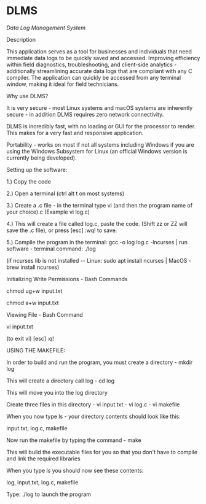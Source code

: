 # DLMS

*Data Log Management System*  

Description

This application serves as a tool for businesses and individuals that need immediate data logs to be quickly saved and accessed.  Improving efficiency within field diagnostics, troubleshooting, and client-side analytics - additionally streamlining accurate data logs that are compliant with any C compiler. The application can quickly be accessed from any terminal window, making it ideal for field technicians.

Why use DLMS?

It is very secure - most Linux systems and macOS systems are inherently secure - in addition DLMS requires zero network connectivity.

DLMS is incredibly fast, with no loading or GUI for the processor to render. This makes for a very fast and responsive application.

Portability - works on most if not all systems including Windows if you are using the Windows Subsystem for Linux (an official Windows version is currently being developed).


Setting up the software:


1.) Copy the code

2.) Open a terminal (ctrl alt t on most systems)

3.) Create a .c file - in the terminal type vi (and then the program name of your choice).c (Example vi log.c)

4.) This will create a file called log.c, paste the code. (Shift zz or ZZ will save the .c file), or press [esc] :wq! to save.

5.) Compile the program in the terminal: gcc -o log log.c -lncurses | run software - terminal command: ./log

(if ncurses lib is not installed -- Linux: sudo apt install ncurses | MacOS - brew install ncurses)

Initializing Write Permissions - Bash Commands

chmod ug+w input.txt

chmod a+w input.txt

Viewing File - Bash Command

vi input.txt

(to exit vi) [esc] :q!


USING THE MAKEFILE:


In order to build and run the program, you must create a directory - mkdir log

This will create a directory call log - cd log

This will move you into the log directory 

Create three files in this directory - vi input.txt - vi log.c - vi makefile

When you now type ls - your directory contents should look like this:

input.txt, log.c, makefile 

Now run the makefile by typing the command - make

This will build the executable files for you so that you don't have to compile and link the required libraries

When you type ls you should now see these contents:

log, input.txt, log.c, makefile 

Type: ./log to launch the program
